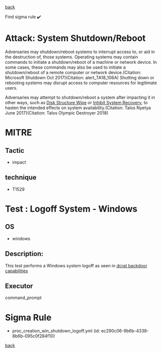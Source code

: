 
[back](../index.md)

Find sigma rule :heavy_check_mark: 

# Attack: System Shutdown/Reboot 

Adversaries may shutdown/reboot systems to interrupt access to, or aid in the destruction of, those systems. Operating systems may contain commands to initiate a shutdown/reboot of a machine or network device. In some cases, these commands may also be used to initiate a shutdown/reboot of a remote computer or network device.(Citation: Microsoft Shutdown Oct 2017)(Citation: alert_TA18_106A) Shutting down or rebooting systems may disrupt access to computer resources for legitimate users.

Adversaries may attempt to shutdown/reboot a system after impacting it in other ways, such as [Disk Structure Wipe](https://attack.mitre.org/techniques/T1561/002) or [Inhibit System Recovery](https://attack.mitre.org/techniques/T1490), to hasten the intended effects on system availability.(Citation: Talos Nyetya June 2017)(Citation: Talos Olympic Destroyer 2018)

# MITRE
## Tactic
  - impact


## technique
  - T1529


# Test : Logoff System - Windows
## OS
  - windows


## Description:
This test performs a Windows system logoff as seen in [dcrat backdoor capabilities](https://www.mandiant.com/resources/analyzing-dark-crystal-rat-backdoor)


## Executor
command_prompt

# Sigma Rule
 - proc_creation_win_shutdown_logoff.yml (id: ec290c06-9b6b-4338-8b6b-095c0f284f10)



[back](../index.md)
